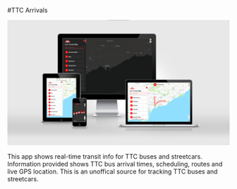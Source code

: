 #TTC Arrivals

![Website Preview](public/background.png)

This app shows real-time transit info for TTC buses and streetcars. Information provided shows TTC bus arrival times, scheduling, routes and live GPS location. This is an unoffical source for tracking TTC buses and streetcars.
